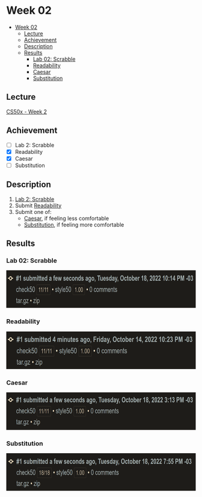 # Week 02
- [Week 02](#week-02)
  - [Lecture](#lecture)
  - [Achievement](#achievement)
  - [Description](#description)
  - [Results](#results)
    - [Lab 02: Scrabble](#lab-02-scrabble)
    - [Readability](#readability)
    - [Caesar](#caesar)
    - [Substitution](#substitution)

## Lecture
[CS50x - Week 2](https://cs50.harvard.edu/x/2022/weeks/2/)

## Achievement

- [ ] Lab 2: Scrabble
- [x] Readability
- [x] Caesar
- [ ] Substitution

## Description

1. [Lab 2: Scrabble](https://cs50.harvard.edu/x/2022/labs/2/#lab-2-scrabble)
2. Submit [Readability](https://cs50.harvard.edu/x/2022/psets/2/readability/)
3. Submit one of:
   - [Caesar](https://cs50.harvard.edu/x/2022/psets/2/caesar/), if feeling less comfortable
   - [Substitution](https://cs50.harvard.edu/x/2022/psets/2/substitution/), if feeling more comfortable

## Results

### Lab 02: Scrabble
<img src="../images/scrabble_result.png" alt="lab scrabble" height="100"/>

### Readability
<img src="../images/readability_result.png" alt="problem readability" height="100"/>

### Caesar
<img src="../images/caeser_result.png" alt="problem caesar" height="100"/>

### Substitution
<img src="../images/substitution_result.png" alt="problem substitution" height="100"/>
